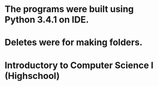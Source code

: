 # The programs were built using Python 3.4.1 on IDE.
# Deletes were for making folders.
# Introductory to Computer Science I (Highschool)
